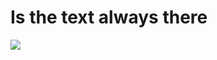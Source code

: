 # Is the text always there
<a href="https://99bd9a1d.readme-game.pages.dev/update">
  <img ismap src="https://396e48e2.readme-game.pages.dev/game.svg">
</a>
